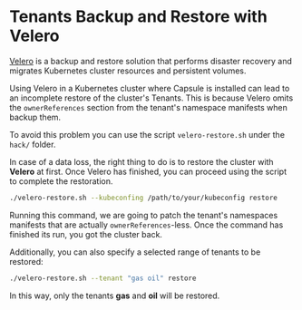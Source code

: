 # Tenants Backup and Restore with Velero

[Velero](https://velero.io) is a backup and restore solution that performs disaster recovery and migrates Kubernetes cluster resources and persistent volumes.

Using Velero in a Kubernetes cluster where Capsule is installed can lead to an incomplete restore of the cluster's Tenants. This is because Velero omits the `ownerReferences` section from the tenant's namespace manifests when backup them.

To avoid this problem you can use the script `velero-restore.sh` under the `hack/` folder.

In case of a data loss, the right thing to do is to restore the cluster with **Velero** at first. Once Velero has finished, you can proceed using the script to complete the restoration.

```bash
./velero-restore.sh --kubeconfing /path/to/your/kubeconfig restore
```

Running this command, we are going to patch the tenant's namespaces manifests that are actually `ownerReferences`-less. Once the command has finished its run, you got the cluster back.

Additionally, you can also specify a selected range of tenants to be restored:

```bash
./velero-restore.sh --tenant "gas oil" restore
```

In this way, only the tenants **gas** and **oil** will be restored.